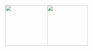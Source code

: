 <a>
  <img align="left" height="130px" src="https://github-readme-stats.vercel.app/api?username=OAkimasa&count_private=true&show_icons=true&theme=github_dark" />
</a>
<a>
  <img align="left" height="130px" src="https://github-readme-stats.vercel.app/api/top-langs/?username=OAkimasa&layout=compact&theme=github_dark" />
</a>